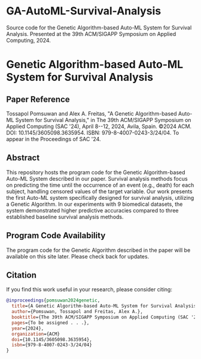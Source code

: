 # GA-AutoML-Survival-Analysis
Source code for the Genetic Algorithm-based Auto-ML System for Survival Analysis. Presented at the 39th ACM/SIGAPP Symposium on Applied Computing, 2024.

# Genetic Algorithm-based Auto-ML System for Survival Analysis

## Paper Reference
Tossapol Pomsuwan and Alex A. Freitas, "A Genetic Algorithm-based Auto-ML System for Survival Analysis," in The 39th ACM/SIGAPP Symposium on Applied Computing (SAC '24), April 8--12, 2024, Avila, Spain. ©2024 ACM. DOI: 10.1145/3605098.3635954. ISBN: 979-8-4007-0243-3/24/04. To appear in the Proceedings of SAC '24.

## Abstract
This repository hosts the program code for the Genetic Algorithm-based Auto-ML System described in our paper. Survival analysis methods focus on predicting the time until the occurrence of an event (e.g., death) for each subject, handling censored values of the target variable. Our work presents the first Auto-ML system specifically designed for survival analysis, utilizing a Genetic Algorithm. In our experiments with 9 biomedical datasets, the system demonstrated higher predictive accuracies compared to three established baseline survival analysis methods.

## Program Code Availability
The program code for the Genetic Algorithm described in the paper will be available on this site later. Please check back for updates.

## Citation
If you find this work useful in your research, please consider citing:

```bibtex
@inproceedings{pomsuwan2024genetic,
  title={A Genetic Algorithm-based Auto-ML System for Survival Analysis},
  author={Pomsuwan, Tossapol and Freitas, Alex A.},
  booktitle={The 39th ACM/SIGAPP Symposium on Applied Computing (SAC '24)},
  pages={To be assigned . . .},
  year={2024},
  organization={ACM}
  doi={10.1145/3605098.3635954},
  isbn={979-8-4007-0243-3/24/04}
}
